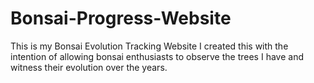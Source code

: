 # Bonsai-Progress-Website
This is my Bonsai Evolution Tracking Website
I created this with the intention of allowing bonsai enthusiasts to observe the trees I have and witness their evolution over the years.
